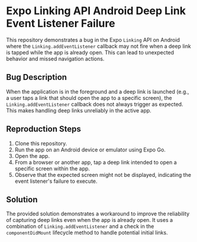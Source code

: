 # Expo Linking API Android Deep Link Event Listener Failure

This repository demonstrates a bug in the Expo `Linking` API on Android where the `Linking.addEventListener` callback may not fire when a deep link is tapped while the app is already open.  This can lead to unexpected behavior and missed navigation actions.

## Bug Description

When the application is in the foreground and a deep link is launched (e.g., a user taps a link that should open the app to a specific screen), the `Linking.addEventListener` callback does not always trigger as expected. This makes handling deep links unreliably in the active app.

## Reproduction Steps

1. Clone this repository.
2. Run the app on an Android device or emulator using Expo Go.
3. Open the app.
4. From a browser or another app, tap a deep link intended to open a specific screen within the app.
5. Observe that the expected screen might not be displayed, indicating the event listener's failure to execute.

## Solution

The provided solution demonstrates a workaround to improve the reliability of capturing deep links even when the app is already open. It uses a combination of `Linking.addEventListener` and a check in the `componentDidMount` lifecycle method to handle potential initial links.